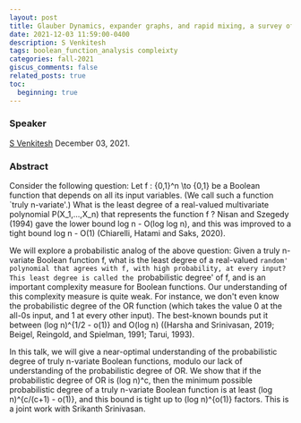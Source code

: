 ```yaml
---
layout: post
title: Glauber Dynamics, expander graphs, and rapid mixing, a survey of problems and techniques
date: 2021-12-03 11:59:00-0400
description: S Venkitesh
tags: boolean_function_analysis compleixty
categories: fall-2021
giscus_comments: false
related_posts: true
toc:
  beginning: true
---
```


### Speaker 

[S Venkitesh](https://sites.google.com/view/venkitesh/home)
December 03, 2021. 


### Abstract

Consider the following question:  Let f : {0,1}^n \to {0,1} be a Boolean function that depends on all its input variables.  (We call such a function `truly n-variate'.) What is the least degree of a real-valued multivariate polynomial P(X_1,...,X_n) that represents the function f ? Nisan and Szegedy (1994) gave the lower bound log n - O(log log n), and this was improved to a tight bound log n - O(1) (Chiarelli, Hatami and Saks, 2020).

We will explore a probabilistic analog of the above question:  Given a truly n-variate Boolean function f, what is the least degree of a real-valued `random' polynomial that agrees with f, with high probability, at every input?  This least degree is called the `probabilistic degree' of f, and is an important complexity measure for Boolean functions.  Our understanding of this complexity measure is quite weak.  For instance, we don't even know the probabilistic degree of the OR function (which takes the value 0 at the all-0s input, and 1 at every other input).  The best-known bounds put it between (log n)^{1/2 - o(1)} and O(log n) ((Harsha and Srinivasan, 2019; Beigel, Reingold, and Spielman, 1991; Tarui, 1993).

In this talk, we will give a near-optimal understanding of the probabilistic degree of truly n-variate Boolean functions, modulo our lack of understanding of the probabilistic degree of OR.  We show that if the probabilistic degree of OR is (log n)^c, then the minimum possible probabilistic degree of a truly n-variate Boolean function is at least (log n)^{c/(c+1) - o(1)}, and this bound is tight up to (log n)^{o(1)} factors.
This is a joint work with Srikanth Srinivasan.
